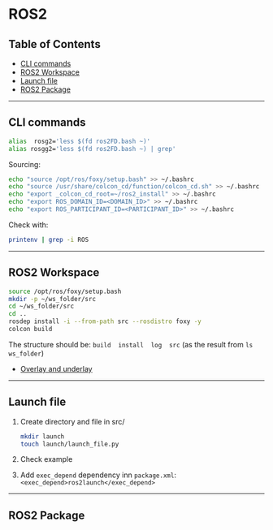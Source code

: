 # ROS2

## Table of Contents

- [CLI commands](#cli-commands)
- [ROS2 Workspace](#ros2-workspace)
- [Launch file](#launch-file)
- [ROS2 Package](#ros2-package)

-------

## CLI commands

```bash
alias  rosg2='less $(fd ros2FD.bash ~)'
alias rosgg2='less $(fd ros2FD.bash ~) | grep'
```

Sourcing:

```bash
echo "source /opt/ros/foxy/setup.bash" >> ~/.bashrc
echo "source /usr/share/colcon_cd/function/colcon_cd.sh" >> ~/.bashrc
echo "export _colcon_cd_root=~/ros2_install" >> ~/.bashrc
echo "export ROS_DOMAIN_ID=<DOMAIN_ID>" >> ~/.bashrc
echo "export ROS_PARTICIPANT_ID=<PARTICIPANT_ID>" >> ~/.bashrc
```

Check with:

```bash
printenv | grep -i ROS
```

-------

## ROS2 Workspace

```bash
source /opt/ros/foxy/setup.bash
mkdir -p ~/ws_folder/src
cd ~/ws_folder/src
cd ..
rosdep install -i --from-path src --rosdistro foxy -y
colcon build
```

The structure should be: `build  install  log  src` (as the result from `ls ws_folder`)

- [Overlay and underlay](https://docs.ros.org/en/foxy/Tutorials/Workspace/Creating-A-Workspace.html)

-------

## Launch file

1. Create directory and file in src/

    ```bash
    mkdir launch
    touch launch/launch_file.py
    ```

2. Check example
3. Add `exec_depend` dependency inn `package.xml`:
`<exec_depend>ros2launch</exec_depend>`

-------

## ROS2 Package
